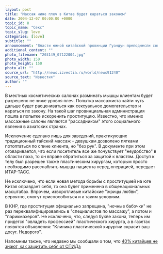 ```yaml
---
layout: post
title: "Массаж ниже плеч в Китае будет караться законом"
date: 2004-12-07 00:00:00 +0000
topic_id: 8
topic_name: "Секс"
topic_slug: love
categories: [love]
subtitle: ""
announcement: "Власти южной китайской провинции Гуандун преподнесли согражданам своеобразный новогодний подарок. С 1 января здесь вступают в силу жесткие административные ограничения на массаж, по целомудрию достойные викторианской Англии."
additional_content: ""
photo_filename: "203149_07122004.jpg"
photo_width: 150
photo_height: 150
photo_alt: ""
source_url: "http://news.izvestia.ru/world/news91240"
source_text: "Известия"
author: ""
---
```

В местных косметических салонах разминать мышцы клиентам будет разрешено не ниже уровня плеч. Попытка массажиста зайти чуть дальше будет расцениваться как сексуальное домогательство и караться по закону. На такой шаг провинциальная администрация пошла в попытке искоренить проституцию. Известно, что именно массажные салоны являются "рассадником" этого социального явления в азиатских странах.

Исключение сделано лишь для заведений, практикующих традиционный тайский массаж - девушкам дозволено пятками потоптаться по спине клиента, но "без рук". В документе при этом оговаривается, что если посетитель все же почувствует "неудобство" в области паха, то он вправе обратиться за защитой к властям. Доступ к телу был разрешен также пластическим хирургам, которым просто необходимо расслаблять мышцы пациента перед операцией, передает ИТАР-ТАСС.

Не исключено, что если новая метода борьбы с проституцией на юге Китая оправдает себя, то она будет применена в общенациональных масштабах. Впрочем, изворотливые китайские "жрицы любви", вероятно, смогут приспособиться и к таким условиям.

В КНР, где проституция официально запрещена, "ночные бабочки" не раз переквалифицировались в "специалистов по массажу", а потом и "парикмахеров". Не исключено, что, следуя букве закона, теперь им придется "овладеть профессией" пластического хирурга, а в газетах появятся объявления: "Клиника пластической хирургии скрасит ваш досуг. Недорого".

Напомним также, что недавно мы сообщали о том, что <a href="https://absite.ru/txt.php?id=210">40% китайцев не знают, как защитить себя от СПИДа</a>
